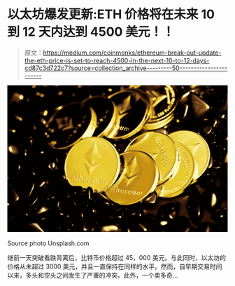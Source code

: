 # 以太坊爆发更新:ETH 价格将在未来 10 到 12 天内达到 4500 美元！！

> 原文：<https://medium.com/coinmonks/ethereum-break-out-update-the-eth-price-is-set-to-reach-4500-in-the-next-10-to-12-days-cd87c3d722c7?source=collection_archive---------50----------------------->

![](img/a44c43e4fc6fe2fc718310acc9c90f75.png)

Source photo Unsplash.com

继前一天突破看跌背离后，比特币价格超过 45，000 美元。与此同时，以太坊的价格从未超过 3000 美元，并且一直保持在同样的水平。然而，自早期交易时间以来，多头和空头之间发生了严重的冲突。此外，一个卖多奇…